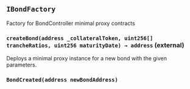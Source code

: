 ## `IBondFactory`



Factory for BondController minimal proxy contracts


### `createBond(address _collateralToken, uint256[] trancheRatios, uint256 maturityDate) → address` (external)



Deploys a minimal proxy instance for a new bond with the given parameters.


### `BondCreated(address newBondAddress)`





